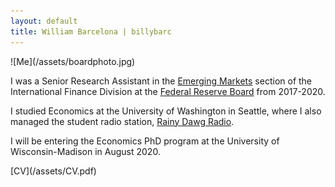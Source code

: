 ```yaml
---
layout: default
title: William Barcelona | billybarc
---
```

<div class="container" id="index" markdown="1">
  <div id="leftcol" markdown="1">
![Me](/assets/boardphoto.jpg)
  </div>
  <div id="rightcol" markdown="1">
<p>
I was a Senior Research Assistant in the <a href="{{site.data.external_pages.eme}}">Emerging Markets</a> section of the International Finance Division at the <a href="{{site.data.external_pages.frb}}">Federal Reserve Board</a> from 2017-2020.
</p>

<p>
I studied Economics at the University of Washington in Seattle, where I also managed the student radio station, <a href="{{site.data.external_pages.rdr}}">Rainy Dawg Radio</a>.
</p>

<p>
I will be entering the Economics PhD program at the University of Wisconsin-Madison in August 2020.
</p>

<p markdown="1">
[CV](/assets/CV.pdf)
</p>

  </div>
</div>
